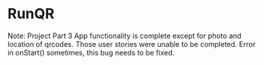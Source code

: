 # RunQR

Note: Project Part 3
App functionality is complete except for photo and location of qrcodes. Those user stories were unable to be completed.
Error in onStart() sometimes, this bug needs to be fixed.
